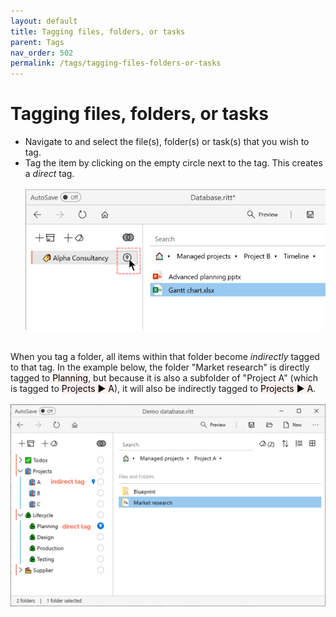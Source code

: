 ```yaml
---
layout: default
title: Tagging files, folders, or tasks
parent: Tags
nav_order: 502
permalink: /tags/tagging-files-folders-or-tasks
---
```


# Tagging files, folders, or tasks

- Navigate to and select the file(s), folder(s) or task(s) that you wish to tag.
- Tag the item by clicking on the empty circle next to the tag. This creates a *direct* tag. <br/><br/>![Tag File](../img/Tag-File.png)<br/><br/>

When you tag a folder, all items within that folder become *indirectly* tagged to that tag. In the example below, the folder "Market research" is directly tagged to <mark style="background-color: #FFF0EE">Planning</mark>, but because it is also a subfolder of "Project A" (which is tagged to <mark style="background-color: #FFF0EE">Projects &#x25B6; A</mark>), it will also be indirectly tagged to <mark style="background-color: #FFF0EE">Projects &#x25B6; A</mark>. <br/><br/>![Direct and indirect tags](../img/Direct-vs-indirect-tags.png)